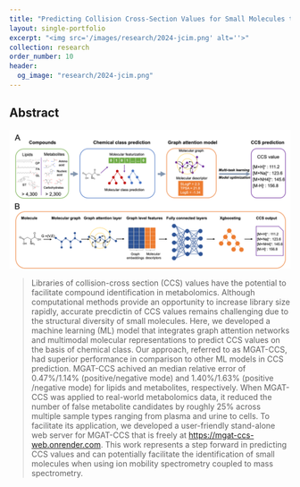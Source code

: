 ```yaml
---
title: "Predicting Collision Cross-Section Values for Small Molecules through Chemical Class-Based Multimodal Graph Attention Network"
layout: single-portfolio
excerpt: "<img src='/images/research/2024-jcim.png' alt=''>"
collection: research
order_number: 10
header: 
  og_image: "research/2024-jcim.png"
---
```


## Abstract

![Toc](/images/research/2024-jcim.png)

> Libraries of collision-cross section (CCS) values have the potential to facilitate compound identification in metabolomics. Although computational methods provide an opportunity to increase library size rapidly, accurate precdictin of CCS values remains challenging due to the structural diversity of small molecules. Here, we developed a machine learning (ML) model that integrates graph attention networks and multimodal molecular representations to predict CCS values on the basis of chemical class. Our approach, referred to as MGAT-CCS, had superior performance in comparison to other ML models in CCS prediction. MGAT-CCS achived an median relative error of 0.47%/1.14% (positive/negative mode) and 1.40%/1.63% (positive /negative mode) for lipids and metabolites, respectively. When MGAT-CCS was applied to real-world metabolomics data, it reduced the number of false metabolite candidates by roughly 25% across multiple sample types ranging from plasma and urine to cells. To facilitate its application, we developed a user-friendly stand-alone web server for MGAT-CCS that is freely at https://mgat-ccs-web.onrender.com. This work represents a step forward in predicting CCS values and can potentially facilitate the identification of small molecules when using ion mobility spectrometry coupled to mass spectrometry. 

<!-- [DOI](https://academic.oup.com/bib/article/24/4/bbad189/7176311){: .btn--research} [Paper](/files/pdf/research/MPI-VGAE- protein–metabolite enzymatic reaction link learning by variational graph autoencoders.pdf){: .btn--research} -->
